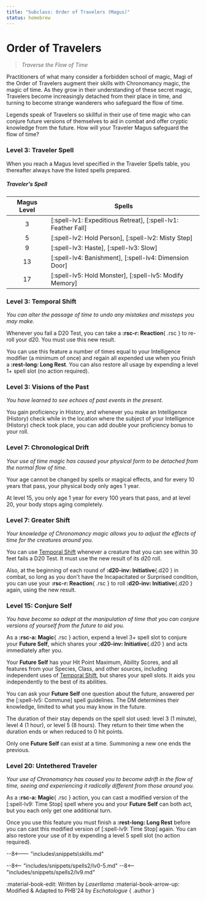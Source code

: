 ```yaml
---
title: "Subclass: Order of Travelers (Magus)"
status: homebrew
---
```


<p style="display:none">
Traverse the Flow of Time
</p>

# Order of Travelers

> *Traverse the Flow of Time*

Practitioners of what many consider a forbidden school of magic, Magi of the Order of Travelers augment their skills with Chronomancy magic, the magic of time. As they grow in their understanding of these secret magic, Travelers become increasingly detached from their place in time, and turning to become strange wanderers who safeguard the flow of time.

Legends speak of Travelers so skillful in their use of time magic who can conjure future versions of themselves to aid in combat and offer cryptic knowledge from the future. How will your Traveler Magus safeguard the flow of time?

### Level 3: Traveler Spell

When you reach a Magus level specified in the Traveler Spells table, you thereafter always have the listed spells prepared.

##### Traveler's Spell

| Magus Level | Spells |
|:-:|---|
| 3 | [:spell-lv1: Expeditious Retreat], [:spell-lv1: Feather Fall] |
| 5 | [:spell-lv2: Hold Person], [:spell-lv2: Misty Step] |
| 9 | [:spell-lv3: Haste], [:spell-lv3: Slow] |
| 13 | [:spell-lv4: Banishment], [:spell-lv4: Dimension Door] |
| 17 | [:spell-lv5: Hold Monster], [:spell-lv5: Modify Memory] |

### Level 3: Temporal Shift

*You can alter the passage of time to undo any mistakes and missteps you may make.*

Whenever you fail a D20 Test, you can take a **:rsc-r: Reaction**{ .rsc } to re-roll your d20. You must use this new result.

You can use this feature a number of times equal to your Intelligence modifier (a minimum of once) and regain all expended use when you finish a **:rest-long: Long Rest**. You can also restore all usage by expending a level 1+ spell slot (no action required).

### Level 3: Visions of the Past

*You have learned to see echoes of past events in the present.* 

You gain proficiency in History, and whenever you make an Intelligence (History) check while in the location where the subject of your Intelligence (History) check took place, you can add double your proficiency bonus to your roll.

### Level 7: Chronological Drift

*Your use of time magic has caused your physical form to be detached from the normal flow of time.*

Your age cannot be changed by spells or magical effects, and for every 10 years that pass, your physical body only ages 1 year.

At level 15, you only age 1 year for every 100 years that pass, and at level 20, your body stops aging completely.

### Level 7: Greater Shift

*Your knowledge of Chronomancy magic allows you to adjust the effects of time for the creatures around you.* 

You can use [Temporal Shift] whenever a creature that you can see within 30 feet fails a D20 Test. It must use the new result of its d20 roll.

Also, at the beginning of each round of **:d20-inv: Initiative**{.d20 } in combat, so long as you don't have the Incapacitated or Surprised condition, you can use your **:rsc-r: Reaction**{ .rsc } to roll **:d20-inv: Initiative**{.d20 } again, using the new result.

### Level 15: Conjure Self

*You have become so adept at the manipulation of time that you can conjure versions of yourself from the future to aid you.*

As a **:rsc-a: Magic**{ .rsc } action, expend a level 3+ spell slot to conjure your **Future Self**, which shares your **:d20-inv: Initiative**{.d20 } and acts immediately after you.

Your **Future Self** has your Hit Point Maximum, Ability Scores, and all features from your Species, Class, and other sources, including independent uses of [Temporal Shift], but shares your spell slots. It aids you independently to the best of its abilities.

You can ask your **Future Self** one question about the future, answered per the [:spell-lv5: Commune] spell guidelines. The DM determines their knowledge, limited to what you may know in the future.

The duration of their stay depends on the spell slot used: level 3 (1 minute), level 4 (1 hour), or level 5 (8 hours). They return to their time when the duration ends or when reduced to 0 hit points.

Only one **Future Self** can exist at a time. Summoning a new one ends the previous.

### Level 20: Untethered Traveler

*Your use of Chronomancy has caused you to become adrift in the flow of time, seeing and experiencing it radically different from those around you.*

As a **:rsc-a: Magic**{ .rsc } action, you can cast a modified version of the [:spell-lv9: Time Stop] spell where you and your **Future Self** can both act, but you each only get one additional turn.

Once you use this feature you must finish a **:rest-long: Long Rest** before you can cast this modified version of [:spell-lv9: Time Stop] again. You can also restore your use of it by expending a level 5 spell slot (no action required).

[Temporal Shift]: #level-3-temporal-shift 


--8<--- "includes\snippets\skills.md"

--8<-- "includes/snippets/spells2/lv0-5.md"
--8<-- "includes/snippets/spells2/lv9.md"

:material-book-edit: Written by *Laserllama* :material-book-arrow-up: Modified & Adapted to PHB'24 by *Eschatologue*
{ .author }